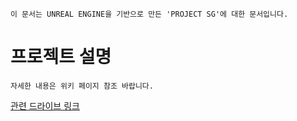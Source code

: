     이 문서는 UNREAL ENGINE을 기반으로 만든 'PROJECT SG'에 대한 문서입니다.
    
# 프로젝트 설명


    자세한 내용은 위키 페이지 참조 바랍니다.

[관련 드라이브 링크](https://drive.google.com/drive/folders/1A1nmSpTyAssE3bNher_4YCODpNaopKQK?usp=sharing)
